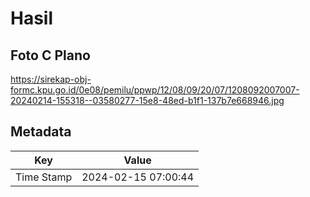 # Hasil

## Foto C Plano

https://sirekap-obj-formc.kpu.go.id/0e08/pemilu/ppwp/12/08/09/20/07/1208092007007-20240214-155318--03580277-15e8-48ed-b1f1-137b7e668946.jpg


## Metadata

| Key        | Value               |
| ---------- | ------------------- |
| Time Stamp | 2024-02-15 07:00:44 |



